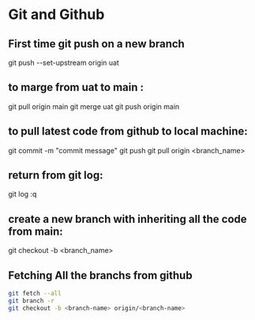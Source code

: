 # Git and Github
## First time git push on a new branch
git push --set-upstream origin uat

## to marge from uat to main : 
git pull origin main 
git merge uat 
git push origin main 


## to pull latest code from github to local machine:
git commit -m "commit message"
git push
git pull origin <branch_name>



## return from git log:
git log
:q

## create a new branch with inheriting all the code from main:
git checkout -b <branch_name>

## Fetching All the branchs from github
```sh
git fetch --all
git branch -r
git checkout -b <branch-name> origin/<branch-name>

```

